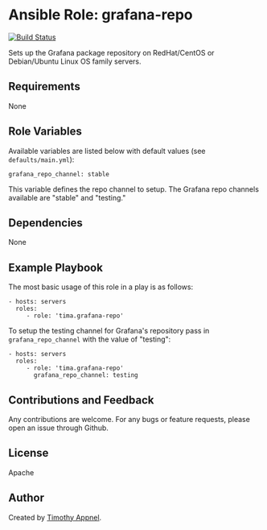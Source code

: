 # Ansible Role: grafana-repo

[![Build Status](https://travis-ci.org/tima/ansible-role-grafana-repo.svg?branch=master)](https://travis-ci.org/tima/ansible-role-grafana-repo)

Sets up the Grafana package repository on RedHat/CentOS or Debian/Ubuntu Linux OS family 
servers.

## Requirements

None

## Role Variables

Available variables are listed below with default values (see `defaults/main.yml`):

    grafana_repo_channel: stable

This variable defines the repo channel to setup. The Grafana repo channels available 
are "stable" and "testing." 

## Dependencies

None

## Example Playbook

The most basic usage of this role in a play is as follows:

    - hosts: servers
      roles:
         - role: 'tima.grafana-repo'

To setup the testing channel for Grafana's repository pass in `grafana_repo_channel` 
with the value of "testing": 

    - hosts: servers
      roles:
         - role: 'tima.grafana-repo'
           grafana_repo_channel: testing

## Contributions and Feedback

Any contributions are welcome. For any bugs or feature requests,
please open an issue through Github.

## License

Apache

## Author

Created by [Timothy Appnel](https://github.com/tima).
